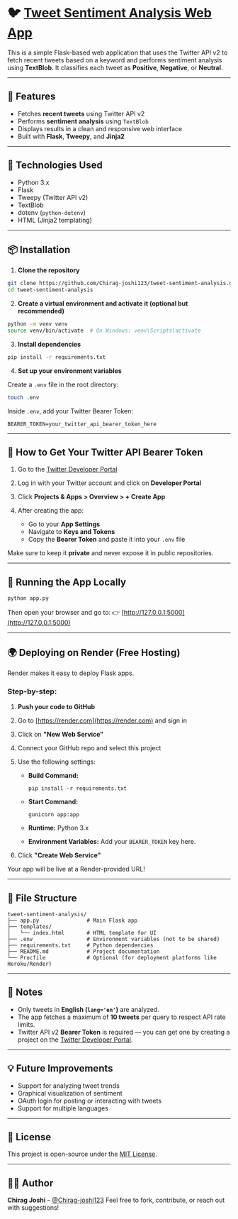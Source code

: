 # 🐦 [Tweet Sentiment Analysis Web App](https://twitter-x63h.onrender.com/)

This is a simple Flask-based web application that uses the Twitter API v2 to fetch recent tweets based on a keyword and performs sentiment analysis using **TextBlob**. It classifies each tweet as **Positive**, **Negative**, or **Neutral**.

---

## 🔧 Features

- Fetches **recent tweets** using Twitter API v2
- Performs **sentiment analysis** using `TextBlob`
- Displays results in a clean and responsive web interface
- Built with **Flask**, **Tweepy**, and **Jinja2**

---

## 🧰 Technologies Used

- Python 3.x
- Flask
- Tweepy (Twitter API v2)
- TextBlob
- dotenv (`python-dotenv`)
- HTML (Jinja2 templating)

---

## 📦 Installation

1. **Clone the repository**

```bash
git clone https://github.com/Chirag-joshi123/tweet-sentiment-analysis.git
cd tweet-sentiment-analysis
````

2. **Create a virtual environment and activate it (optional but recommended)**

```bash
python -m venv venv
source venv/bin/activate  # On Windows: venv\Scripts\activate
```

3. **Install dependencies**

```bash
pip install -r requirements.txt
```

4. **Set up your environment variables**

Create a `.env` file in the root directory:

```bash
touch .env
```

Inside `.env`, add your Twitter Bearer Token:

```
BEARER_TOKEN=your_twitter_api_bearer_token_here
```

---

## 🔑 How to Get Your Twitter API Bearer Token

1. Go to the [Twitter Developer Portal](https://developer.twitter.com/)
2. Log in with your Twitter account and click on **Developer Portal**
3. Click **Projects & Apps > Overview > + Create App**
4. After creating the app:

   * Go to your **App Settings**
   * Navigate to **Keys and Tokens**
   * Copy the **Bearer Token** and paste it into your `.env` file

Make sure to keep it **private** and never expose it in public repositories.

---

## 🚀 Running the App Locally

```bash
python app.py
```

Then open your browser and go to:
👉 [http://127.0.0.1:5000](http://127.0.0.1:5000)

---

## 🌍 Deploying on Render (Free Hosting)

Render makes it easy to deploy Flask apps.

### Step-by-step:

1. **Push your code to GitHub**

2. Go to [https://render.com](https://render.com) and sign in

3. Click on **"New Web Service"**

4. Connect your GitHub repo and select this project

5. Use the following settings:

   * **Build Command:**

     ```
     pip install -r requirements.txt
     ```
   * **Start Command:**

     ```
     gunicorn app:app
     ```
   * **Runtime:** Python 3.x
   * **Environment Variables:**
     Add your `BEARER_TOKEN` key here.

6. Click **"Create Web Service"**

Your app will be live at a Render-provided URL!

---

## 📄 File Structure

```
tweet-sentiment-analysis/
├── app.py               # Main Flask app
├── templates/
│   └── index.html       # HTML template for UI
├── .env                 # Environment variables (not to be shared)
├── requirements.txt     # Python dependencies
├── README.md            # Project documentation
└── Procfile             # Optional (for deployment platforms like Heroku/Render)
```

---

## 📌 Notes

* Only tweets in **English (`lang='en'`)** are analyzed.
* The app fetches a maximum of **10 tweets** per query to respect API rate limits.
* Twitter API v2 **Bearer Token** is required — you can get one by creating a project on the [Twitter Developer Portal](https://developer.twitter.com/).

---

## 💡 Future Improvements

* Support for analyzing tweet trends
* Graphical visualization of sentiment
* OAuth login for posting or interacting with tweets
* Support for multiple languages

---

## 📝 License

This project is open-source under the [MIT License](LICENSE).

---

## 🙋‍♂️ Author

**Chirag Joshi** – [@Chirag-joshi123](https://github.com/Chirag-joshi123)
Feel free to fork, contribute, or reach out with suggestions!
